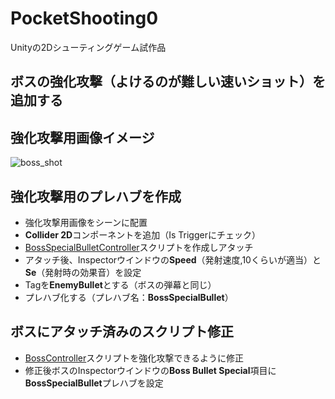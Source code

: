 # PocketShooting0
Unityの2Dシューティングゲーム試作品

## ボスの強化攻撃（よけるのが難しい速いショット）を追加する

## 強化攻撃用画像イメージ
![boss_shot](https://user-images.githubusercontent.com/32384416/139364806-b725159b-ce5b-4aed-9b3d-ba4e12f1d727.png)

## 強化攻撃用のプレハブを作成
- 強化攻撃用画像をシーンに配置
- **Collider 2D**コンポーネントを追加（Is Triggerにチェック）
- [BossSpecialBulletController](https://github.com/mrgarita/PocketShooting0/blob/boss_bullet2/BossSpecialBulletController.cs)スクリプトを作成しアタッチ
- アタッチ後、Inspectorウインドウの**Speed**（発射速度,10くらいが適当）と**Se**（発射時の効果音）を設定
- Tagを**EnemyBullet**とする（ボスの弾幕と同じ）
- プレハブ化する（プレハブ名：**BossSpecialBullet**）

## ボスにアタッチ済みのスクリプト修正
- [BossController](https://github.com/mrgarita/PocketShooting0/blob/boss_bullet2/BossController.cs)スクリプトを強化攻撃できるように修正
- 修正後ボスのInspectorウインドウの**Boss Bullet Special**項目に**BossSpecialBullet**プレハブを設定
